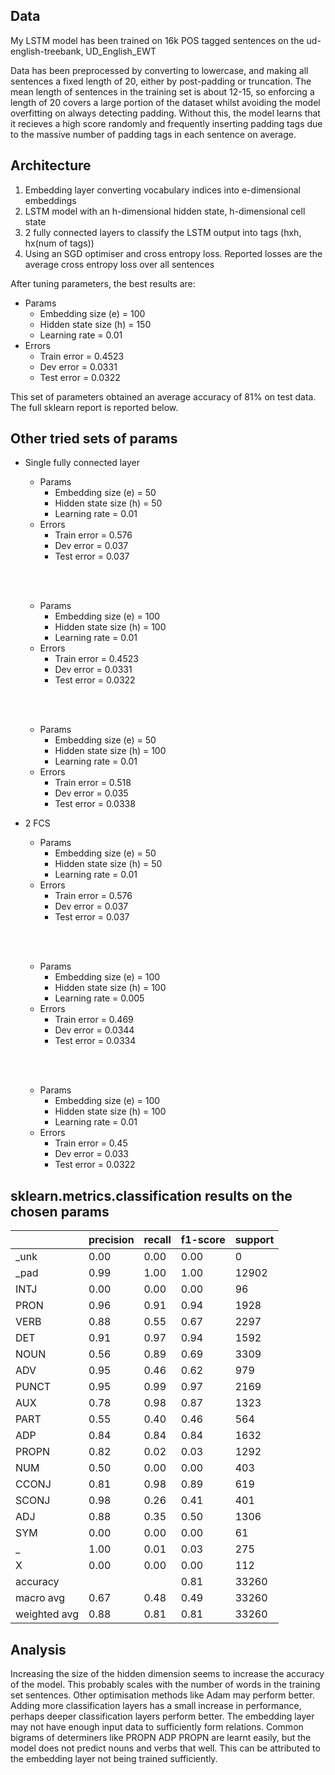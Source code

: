 ## Data

My LSTM model has been trained on 16k POS tagged sentences on the ud-english-treebank, UD_English_EWT

Data has been preprocessed by converting to lowercase, and making all sentences a fixed length of 20, either by post-padding or truncation.
The mean length of sentences in the training set is about 12-15, so enforcing a length of 20 covers a large portion of the dataset whilst avoiding the model overfitting on always detecting padding. Without this, the model learns that it recieves a high score randomly and frequently inserting padding tags due to the massive number of padding tags in each sentence on average.


## Architecture

1. Embedding layer converting vocabulary indices into e-dimensional embeddings
2. LSTM model with an h-dimensional hidden state, h-dimensional cell state
3. 2 fully connected layers to classify the LSTM output into tags (hxh, hx(num of tags))
4. Using an SGD optimiser and cross entropy loss. Reported losses are the average cross entropy loss over all sentences

After tuning parameters, the best results are:
- Params
    - Embedding size (e) = 100
    - Hidden state size (h) = 150
    - Learning rate = 0.01
- Errors
    - Train error = 0.4523
    - Dev error = 0.0331
    - Test error = 0.0322

This set of parameters obtained an average accuracy of 81% on test data. The full sklearn report is reported below.

## Other tried sets of params

- Single fully connected layer
    - Params
        - Embedding size (e) = 50
        - Hidden state size (h) = 50
        - Learning rate = 0.01
    - Errors
        - Train error = 0.576
        - Dev error = 0.037
        - Test error = 0.037

    <br><br>

    - Params
        - Embedding size (e) = 100
        - Hidden state size (h) = 100
        - Learning rate = 0.01
    - Errors
        - Train error = 0.4523
        - Dev error = 0.0331
        - Test error = 0.0322

    <br><br>

    - Params
        - Embedding size (e) = 50
        - Hidden state size (h) = 100
        - Learning rate = 0.01
    - Errors
        - Train error = 0.518
        - Dev error = 0.035
        - Test error = 0.0338

- 2 FCS
    - Params
        - Embedding size (e) = 50
        - Hidden state size (h) = 50
        - Learning rate = 0.01
    - Errors
        - Train error = 0.576
        - Dev error = 0.037
        - Test error = 0.037

    <br><br>

    - Params
        - Embedding size (e) = 100
        - Hidden state size (h) = 100
        - Learning rate = 0.005
    - Errors
        - Train error = 0.469
        - Dev error = 0.0344
        - Test error = 0.0334

    <br><br>

    - Params
        - Embedding size (e) = 100
        - Hidden state size (h) = 100
        - Learning rate = 0.01
    - Errors
        - Train error = 0.45
        - Dev error = 0.033
        - Test error = 0.0322


## sklearn.metrics.classification results on the chosen params

|   |precision|    recall|  f1-score|   support|
|---|---|---|---|---|
|\_unk   |       0.00|      0.00|      0.00|         0|
|\_pad   |       0.99|      1.00|      1.00|     12902|
|INTJ   |       0.00|      0.00|      0.00|        96|
|PRON   |       0.96|      0.91|      0.94|      1928|
|VERB   |       0.88|      0.55|      0.67|      2297|
|DET    |       0.91|      0.97|      0.94|      1592|
|NOUN   |       0.56|      0.89|      0.69|      3309|
|ADV    |       0.95|      0.46|      0.62|       979|
|PUNCT  |       0.95|      0.99|      0.97|      2169|
|AUX    |       0.78|      0.98|      0.87|      1323|
|PART   |       0.55|      0.40|      0.46|       564|
|ADP    |       0.84|      0.84|      0.84|      1632|
|PROPN  |       0.82|      0.02|      0.03|      1292|
|NUM    |       0.50|      0.00|      0.00|       403|
|CCONJ  |       0.81|      0.98|      0.89|       619|
|SCONJ  |       0.98|      0.26|      0.41|       401|
|ADJ    |       0.88|      0.35|      0.50|      1306|
|SYM    |       0.00|      0.00|      0.00|        61|
|\_      |       1.00|      0.01|      0.03|       275|
|X      |       0.00|      0.00|      0.00|       112|
|accuracy|          |          |       0.81|     33260|
|macro avg|       0.67|      0.48|      0.49|     33260|
|weighted avg|       0.88|      0.81|      0.81|     33260|

## Analysis

Increasing the size of the hidden dimension seems to increase the accuracy of the model. This probably scales with the number of words in the training set sentences. Other optimisation methods like Adam may perform better.
Adding more classification layers has a small increase in performance, perhaps deeper classification layers perform better. The embedding layer may not have enough input data to sufficiently form relations. Common bigrams of determiners like PROPN ADP PROPN are learnt easily, but the model does not predict nouns and verbs that well. This can be attributed to the embedding layer not being trained sufficiently.